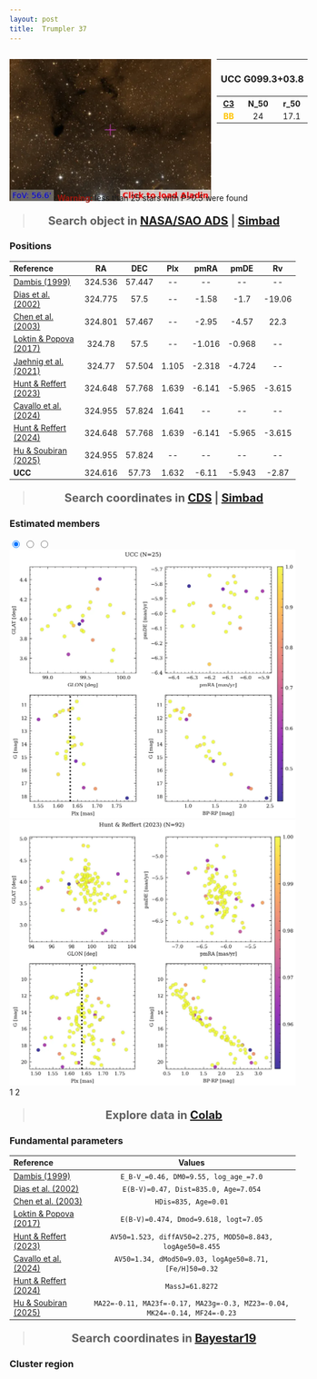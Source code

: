 ```yaml
---
layout: post
title:  Trumpler 37
---
```

<div style="display: flex; justify-content: space-between; width:720px;height:250px">
<div style="text-align: center;">

<!-- Static image + data attributes for FOV and target -->
<img id="aladin_img"
     data-umami-event="aladin_load"
     src="https://raw.githubusercontent.com/ucc23/Q2P/main/plots/aladin/trumpler37.webp"
     alt="Click to load Aladin Lite" 
     style="width:355px;height:250px; cursor: pointer;"
     data-fov="0.57" 
     data-target="324.616 57.73"/>
<!-- Div to contain Aladin Lite viewer -->
<div id="aladin-lite-div" style="width:355px;height:250px;display:none;"></div>
<!-- Aladin Lite script (will be loaded after the image is clicked) -->
<script src="{{ site.baseurl }}/scripts/aladin_load.js"></script>

</div>
<!-- Left block -->

<table style="width:355px;height:250px;">
  <!-- Row 1 (title) -->
  <tr>
    <td colspan="5"><h3>UCC G099.3+03.8</h3></td>
  </tr>
  <!-- Row 2 -->
  <tr>
    <th style="text-align: center;"><a href="https://ucc.ar/faq#what-is-the-c3-parameter" title="Combined class">C3</a></th>
    <th style="text-align: center;"><div title="Stars with membership probability >50%">N_50</div></th>
    <th style="text-align: center;"><div title="Radius that contains half the members [arcmin]">r_50</div></th>
  </tr>
  <!-- Row 3 -->
  <tr>
    <td style="text-align: center;"><span style="color: #FFC300; font-weight: bold;">B</span><span style="color: #FFC300; font-weight: bold;">B</span></td>
    <td style="text-align: center;">24</td>
    <td style="text-align: center;">17.1</td>
  </tr>
</table>
</div>

<div style="text-align: center;">
   <span style="color: #99180f; font-weight: bold;">Warning: </span><span>less than 25 stars with <i>P>0.5</i> were found</span>
</div>

> <p style="text-align:center; font-weight: bold; font-size:20px">Search object in <a data-umami-event="nasa_search" href="https://ui.adsabs.harvard.edu/search/q=%20collection%3Aastronomy%20body%3A%22Trumpler%2037%22&sort=date%20desc%2C%20bibcode%20desc&p_=0" target="_blank">NASA/SAO ADS</a> | <a data-umami-event="simbad_search" href="https://simbad.cds.unistra.fr/simbad/sim-id-refs?Ident=trumpler37" target="_blank">Simbad</a></p>


### Positions

| Reference    | RA    | DEC   | Plx  | pmRA  | pmDE   |  Rv  |
| :---         | :---: | :---: | :---: | :---: | :---: | :---: |
|[Dambis (1999)](https://ui.adsabs.harvard.edu/abs/1999AstL...25....7D) | 324.536 | 57.447 | -- | -- | -- | -- |
|[Dias et al. (2002)](https://ui.adsabs.harvard.edu/abs/2002A%26A...389..871D) | 324.775 | 57.5 | -- | -1.58 | -1.7 | -19.06 |
|[Chen et al. (2003)](https://ui.adsabs.harvard.edu/abs/2003AJ....125.1397C) | 324.801 | 57.467 | -- | -2.95 | -4.57 | 22.3 |
|[Loktin & Popova (2017)](https://ui.adsabs.harvard.edu/abs/2017AstBu..72..257L) | 324.78 | 57.5 | -- | -1.016 | -0.968 | -- |
|[Jaehnig et al. (2021)](https://ui.adsabs.harvard.edu/abs/2021ApJ...923..129J) | 324.77 | 57.504 | 1.105 | -2.318 | -4.724 | -- |
|[Hunt & Reffert (2023)](https://ui.adsabs.harvard.edu/abs/2023A%26A...673A.114H) | 324.648 | 57.768 | 1.639 | -6.141 | -5.965 | -3.615 |
|[Cavallo et al. (2024)](https://ui.adsabs.harvard.edu/abs/2024AJ....167...12C) | 324.955 | 57.824 | 1.641 | -- | -- | -- |
|[Hunt & Reffert (2024)](https://ui.adsabs.harvard.edu/abs/2024A%26A...686A..42H) | 324.648 | 57.768 | 1.639 | -6.141 | -5.965 | -3.615 |
|[Hu & Soubiran (2025)](https://ui.adsabs.harvard.edu/abs/2025A%26A...699A.246H) | 324.955 | 57.824 | -- | -- | -- | -- |
| **UCC** |324.616 | 57.73 | 1.632 | -6.11 | -5.943 | -2.87 |

> <p style="text-align:center; font-weight: bold; font-size:20px">Search coordinates in <a data-umami-event="cds_coord_search" href="https://cdsportal.u-strasbg.fr/?target=324.616,+57.73" target="_blank">CDS</a> | <a data-umami-event="simbad_coord_search" href="https://simbad.cds.unistra.fr/mobile/object_list.html?coord=324.616%2057.73&output=json&radius=5&userEntry=trumpler37" target="_blank">Simbad</a></p>

### Estimated members

<div class="carousel">
<input type="radio" name="radio-btn" id="slide1" checked>
<input type="radio" name="radio-btn" id="slide1">
<input type="radio" name="radio-btn" id="slide2">
<div class="slides">
<div class="slide">
<a href="https://raw.githubusercontent.com/ucc23/Q2P/main/plots/UCC/trumpler37.webp" target="_blank">
<img src="https://raw.githubusercontent.com/ucc23/Q2P/main/plots/UCC/trumpler37.webp" alt="Trumpler 37 UCC">
</a>
</div>
<div class="slide">
<a href="https://raw.githubusercontent.com/ucc23/Q2P/main/plots/HUNT23/trumpler37.webp" target="_blank">
<img src="https://raw.githubusercontent.com/ucc23/Q2P/main/plots/HUNT23/trumpler37.webp" alt="Trumpler 37 HUNT23">
</a>
</div>
</div>
<div class="indicators">
<label for="slide1">1</label>
<label for="slide2">2</label>
</div>
</div>


> <p style="text-align:center; font-weight: bold; font-size:20px">Explore data in <a data-umami-event="colab" href="https://colab.research.google.com/github/ucc23/ucc/blob/main/assets/notebook.ipynb" target="_blank">Colab</a></p>


### Fundamental parameters

| Reference |  Values |
| :---      |  :---:  |
| [Dambis (1999)](https://ui.adsabs.harvard.edu/abs/1999AstL...25....7D) | `E_B-V_=0.46, DM0=9.55, log_age_=7.0` |
| [Dias et al. (2002)](https://ui.adsabs.harvard.edu/abs/2002A%26A...389..871D) | `E(B-V)=0.47, Dist=835.0, Age=7.054` |
| [Chen et al. (2003)](https://ui.adsabs.harvard.edu/abs/2003AJ....125.1397C) | `HDis=835, Age=0.01` |
| [Loktin & Popova (2017)](https://ui.adsabs.harvard.edu/abs/2017AstBu..72..257L) | `E(B-V)=0.474, Dmod=9.618, logt=7.05` |
| [Hunt & Reffert (2023)](https://ui.adsabs.harvard.edu/abs/2023A%26A...673A.114H) | `AV50=1.523, diffAV50=2.275, MOD50=8.843, logAge50=8.455` |
| [Cavallo et al. (2024)](https://ui.adsabs.harvard.edu/abs/2024AJ....167...12C) | `AV50=1.34, dMod50=9.03, logAge50=8.71, [Fe/H]50=0.32` |
| [Hunt & Reffert (2024)](https://ui.adsabs.harvard.edu/abs/2024A%26A...686A..42H) | `MassJ=61.8272` |
| [Hu & Soubiran (2025)](https://ui.adsabs.harvard.edu/abs/2025A%26A...699A.246H) | `MA22=-0.11, MA23f=-0.17, MA23g=-0.3, MZ23=-0.04, MK24=-0.14, MF24=-0.23` |

> <p style="text-align:center; font-weight: bold; font-size:20px">Search coordinates in <a data-umami-event="bayestar" href="http://argonaut.skymaps.info/query?lon=99.459%20&lat=3.979&coordsys=gal&mapname=bayestar2019" target="_blank">Bayestar19</a></p>


### Cluster region

<html lang="en">
  <body>
    <center>
    <div id="plot-params"
         data-oc-name="trumpler37"
         data-ra-center="324.71"
         data-dec-center="57.63"
         data-rad-deg="17.1"
         data-plx="1.632">
    </div>
    <div id="plot-container">
        <div id="plot"></div>
    </div>
    <script defer type="module" src="{{ site.baseurl }}/scripts/radec_scatter.js"></script>
    </center>
  </body>
</html>
<br>
